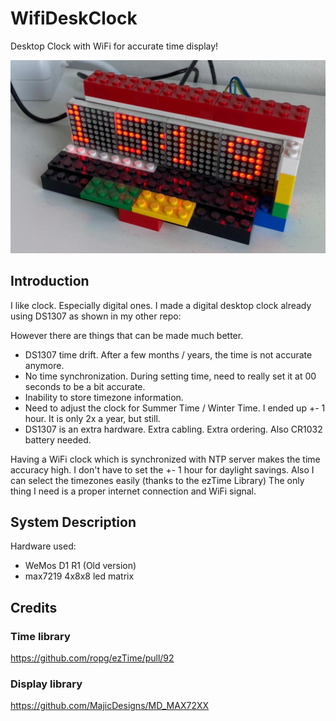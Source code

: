 # WifiDeskClock
Desktop Clock with WiFi for accurate time display!


![clock](https://github.com/seryafarma/WifiDeskClock/blob/master/wifideskclock.jpg?raw=true)

## Introduction
I like clock. Especially digital ones. I made a digital desktop clock already using DS1307 as shown in my other repo:

However there are things that can be made much better.
- DS1307 time drift. After a few months / years, the time is not accurate anymore.
- No time synchronization. During setting time, need to really set it at 00 seconds to be a bit accurate.
- Inability to store timezone information.
- Need to adjust the clock for Summer Time / Winter Time. I ended up +- 1 hour. It is only 2x a year, but still.
- DS1307 is an extra hardware. Extra cabling. Extra ordering. Also CR1032 battery needed.

Having a WiFi clock which is synchronized with NTP server makes the time accuracy high. 
I don't have to set the +- 1 hour for daylight savings. 
Also I can select the timezones easily (thanks to the ezTime Library)
The only thing I need is a proper internet connection and WiFi signal.

## System Description
Hardware used:
* WeMos D1 R1 (Old version)
* max7219 4x8x8 led matrix

## Credits
### Time library
https://github.com/ropg/ezTime/pull/92

### Display library
https://github.com/MajicDesigns/MD_MAX72XX